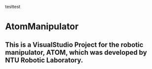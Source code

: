 testtest
# AtomManipulator
## This is a VisualStudio Project for the robotic manipulator, ATOM, which was developed by NTU Robotic Laboratory. 